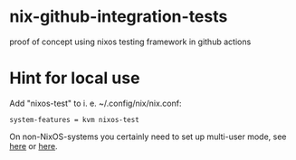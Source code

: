 # nix-github-integration-tests
proof of concept using nixos testing framework in github actions

# Hint for local use
Add "nixos-test" to i. e. ~/.config/nix/nix.conf:

    system-features = kvm nixos-test

On non-NixOS-systems you certainly need to set up multi-user mode, see [here](https://nixos.org/nix/manual/#ssec-multi-user) or [here](http://sandervanderburg.blogspot.com/2013/06/setting-up-multi-user-nix-installation.html).
